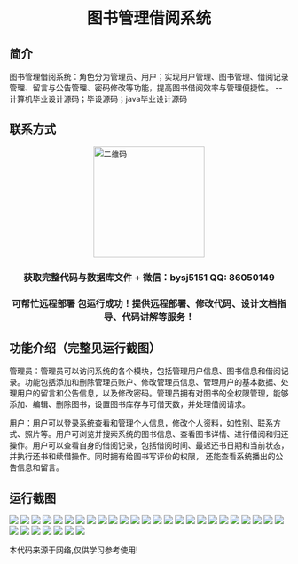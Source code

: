 <p><h1 align="center">图书管理借阅系统</h1></p>

## 简介
图书管理借阅系统：角色分为管理员、用户；实现用户管理、图书管理、借阅记录管理、留言与公告管理、密码修改等功能，提高图书借阅效率与管理便捷性。    --计算机毕业设计源码；毕设源码；java毕业设计源码


## 联系方式
<img src="https://bs-1329754181.cos.ap-shanghai.myqcloud.com/wx.jpg" alt="二维码" style="display: block; margin: 0 auto;" width="200px">
<p><h3 align="center">获取完整代码与数据库文件 + 微信：bysj5151 QQ: 86050149</h3></p>
<p><h3 align="center">可帮忙远程部署 包运行成功！提供远程部署、修改代码、设计文档指导、代码讲解等服务！</h3></p>

## 功能介绍（完整见运行截图）
管理员：管理员可以访问系统的各个模块，包括管理用户信息、图书信息和借阅记录。功能包括添加和删除管理员账户、修改管理员信息、管理用户的基本数据、处理用户的留言和公告信息，以及修改密码。管理员拥有对图书的全权限管理，能够添加、编辑、删除图书，设置图书库存与可借天数，并处理借阅请求。

用户：用户可以登录系统查看和管理个人信息，修改个人资料，如性别、联系方式、照片等。用户可浏览并搜索系统的图书信息、查看图书详情、进行借阅和归还操作。用户可以查看自身的借阅记录，包括借阅时间、最迟还书日期和当前状态，并执行还书和续借操作。同时拥有给图书写评价的权限， 还能查看系统播出的公告信息和留言。


## 运行截图
![](https://bs-1329754181.cos.ap-shanghai.myqcloud.com/ssm/LibraryManagementSystem/img/001.jpg)
![](https://bs-1329754181.cos.ap-shanghai.myqcloud.com/ssm/LibraryManagementSystem/img/002.jpg)
![](https://bs-1329754181.cos.ap-shanghai.myqcloud.com/ssm/LibraryManagementSystem/img/003.jpg)
![](https://bs-1329754181.cos.ap-shanghai.myqcloud.com/ssm/LibraryManagementSystem/img/004.jpg)
![](https://bs-1329754181.cos.ap-shanghai.myqcloud.com/ssm/LibraryManagementSystem/img/005.jpg)
![](https://bs-1329754181.cos.ap-shanghai.myqcloud.com/ssm/LibraryManagementSystem/img/006.jpg)
![](https://bs-1329754181.cos.ap-shanghai.myqcloud.com/ssm/LibraryManagementSystem/img/007.jpg)
![](https://bs-1329754181.cos.ap-shanghai.myqcloud.com/ssm/LibraryManagementSystem/img/008.jpg)
![](https://bs-1329754181.cos.ap-shanghai.myqcloud.com/ssm/LibraryManagementSystem/img/009.jpg)
![](https://bs-1329754181.cos.ap-shanghai.myqcloud.com/ssm/LibraryManagementSystem/img/010.jpg)
![](https://bs-1329754181.cos.ap-shanghai.myqcloud.com/ssm/LibraryManagementSystem/img/011.jpg)
![](https://bs-1329754181.cos.ap-shanghai.myqcloud.com/ssm/LibraryManagementSystem/img/012.jpg)
![](https://bs-1329754181.cos.ap-shanghai.myqcloud.com/ssm/LibraryManagementSystem/img/013.jpg)
![](https://bs-1329754181.cos.ap-shanghai.myqcloud.com/ssm/LibraryManagementSystem/img/014.jpg)
![](https://bs-1329754181.cos.ap-shanghai.myqcloud.com/ssm/LibraryManagementSystem/img/015.jpg)
![](https://bs-1329754181.cos.ap-shanghai.myqcloud.com/ssm/LibraryManagementSystem/img/016.jpg)
![](https://bs-1329754181.cos.ap-shanghai.myqcloud.com/ssm/LibraryManagementSystem/img/017.jpg)
![](https://bs-1329754181.cos.ap-shanghai.myqcloud.com/ssm/LibraryManagementSystem/img/018.jpg)
![](https://bs-1329754181.cos.ap-shanghai.myqcloud.com/ssm/LibraryManagementSystem/img/019.jpg)
![](https://bs-1329754181.cos.ap-shanghai.myqcloud.com/ssm/LibraryManagementSystem/img/020.jpg)
![](https://bs-1329754181.cos.ap-shanghai.myqcloud.com/ssm/LibraryManagementSystem/img/021.jpg)
![](https://bs-1329754181.cos.ap-shanghai.myqcloud.com/ssm/LibraryManagementSystem/img/022.jpg)
![](https://bs-1329754181.cos.ap-shanghai.myqcloud.com/ssm/LibraryManagementSystem/img/023.jpg)
![](https://bs-1329754181.cos.ap-shanghai.myqcloud.com/ssm/LibraryManagementSystem/img/024.jpg)
![](https://bs-1329754181.cos.ap-shanghai.myqcloud.com/ssm/LibraryManagementSystem/img/025.jpg)
![](https://bs-1329754181.cos.ap-shanghai.myqcloud.com/ssm/LibraryManagementSystem/img/026.jpg)
![](https://bs-1329754181.cos.ap-shanghai.myqcloud.com/ssm/LibraryManagementSystem/img/027.jpg)
![](https://bs-1329754181.cos.ap-shanghai.myqcloud.com/ssm/LibraryManagementSystem/img/028.jpg)
![](https://bs-1329754181.cos.ap-shanghai.myqcloud.com/ssm/LibraryManagementSystem/img/029.jpg)
![](https://bs-1329754181.cos.ap-shanghai.myqcloud.com/ssm/LibraryManagementSystem/img/030.jpg)
![](https://bs-1329754181.cos.ap-shanghai.myqcloud.com/ssm/LibraryManagementSystem/img/031.jpg)
![](https://bs-1329754181.cos.ap-shanghai.myqcloud.com/ssm/LibraryManagementSystem/img/032.jpg)

<p>本代码来源于网络,仅供学习参考使用!</p>
